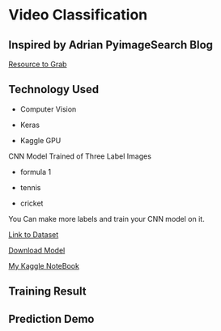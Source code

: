 # Video Classification

## Inspired by Adrian PyimageSearch Blog

[Resource to Grab](https://www.pyimagesearch.com/2019/07/15/video-classification-with-keras-and-deep-learning/)


## Technology Used

- Computer Vision

- Keras

- Kaggle GPU

CNN Model Trained of Three Label Images

- formula 1

- tennis

- cricket

You Can make more labels and train your CNN model on it.

[Link to Dataset](https://github.com/anubhavmaity/Sports-Type-Classifier)


[Download Model](https://1drv.ms/u/s!AurVESLfSv2rhps3BSeWpUXw3_llow?e=Rns6sL)


[My Kaggle NoteBook](https://www.kaggle.com/amir22010/videoclassifier-keras)


## Training Result


## Prediction Demo